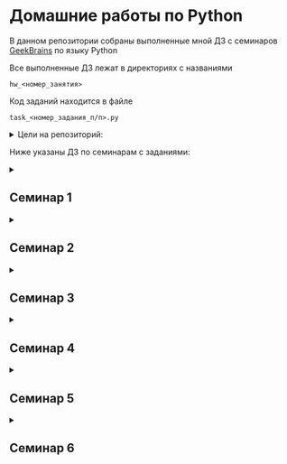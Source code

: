 # Домашние работы по Python
В данном репозитории собраны выполненные мной ДЗ с семинаров [GeekBrains](https://gb.ru) по языку Python

Все выполненные ДЗ лежат в директориях с названиями

`hw_<номер_занятия>`

Код заданий находится в файле

`task_<номер_задания_п/п>.py`

<details><summary>Цели на репозиторий:</summary>
<p>
 <!-- <b><u>✔️ Выполнить все ДЗ со всех семинаров</u></b> -->

- [x] Выполнить ДЗ с первого семинара
- [x] Выполнить ДЗ со второго семинара
- [x] Выполнить ДЗ с третьего семинара
- [x] Выполнить ДЗ с четвертого семинара
- [x] Выполнить ДЗ с пятого семинара
- [x] Выполнить ДЗ с шестого семинара
- [ ] Выполнить ДЗ с седьмого семинара
- [ ] Выполнить ДЗ с восьмого семинара
- [ ] Выполнить ДЗ с девятого семинара
- [ ] Выполнить ДЗ с десятого семинара
- [ ] Выполнить ДЗ с одиннадцатого семинара
- [ ] Выполнить ДЗ с двенадцатого семинара


</p>
</details>


Ниже указаны ДЗ по семинарам с заданиями:

<details><summary><h2>Семинар 1</h2></summary>
  
  1. Напишите программу, которая принимает на вход цифру, обозначающую день недели, и проверяет, является ли этот день выходным

  2. (!!!Доп!!!) Напишите программу для проверки истинности утверждения ¬(X ⋁ Y ⋁ Z) = ¬X ⋀ ¬Y ⋀ ¬Z для всех значений предикат

  3. Напишите программу, которая принимает на вход координаты точки (X и Y), причём X ≠ 0 и Y ≠ 0 и выдаёт номер четверти плоскости

  4. Напишите программу, которая по заданному номеру четверти, показывает диапазон возможных координат точек в этой четверти (x и y)

  5. Напишите программу, которая принимает на вход координаты двух точек и находит расстояние между ними в 2D пространстве

</details>

<details><summary><h2>Семинар 2</h2></summary>
  
  1. Напишите программу, которая принимает на вход число N и выдает набор произведений чисел от 1 до N

  2. Требуется найти наименьший натуральный делитель целого числа N, отличный от 1

  3. Задайте список из (2*N+1) элементов, заполненных числами из промежутка [-N, N]. Найдите произведение элементов на указанных ИНДЕКСАХ. Пять ИНДЕКСОВ хранятся в списке, который вы сами заполняете

  4. Требуется посчитать сумму чётных чисел, расположенных между числами 1 и N включительно

</details>

<details><summary><h2>Семинар 3</h2></summary>
  
  1. Задайте список из нескольких чисел. Напишите программу, которая найдёт сумму элементов списка, стоящих на нечётной позиции

  2. Напишите программу, которая найдёт произведение пар чисел списка. Парой считаем первый и последний элемент, второй и предпоследний и т.д

  3. Задайте список из вещественных чисел. Напишите программу, которая найдёт разницу между максимальным и минимальным значением дробной части элементов

  4. Напишите программу, которая будет преобразовывать десятичное число в двоичное

  5. Задайте число. Составьте список чисел Фибоначчи, в том числе для отрицательных индексов

</details>

<details><summary><h2>Семинар 4</h2></summary>
  
  1. Пользователь вводит число, Вам необходимо вывести число Пи с той точностью знаков после запятой, сколько указал пользователь(БЕЗ round())

  2. Задайте натуральное число N. Напишите программу, которая составит список простых множителей числа N

  3. Задайте последовательность чисел. Напишите программу, которая выведет список неповторяющихся элементов исходной последовательности

  4. Задана натуральная степень k. Сформировать случайным образом список коэффициентов (значения от 0 до 100) многочлена и вывести многочлен степени k

  5. Даны два файла, в каждом из которых находится запись многочлена. Задача - сформировать файл, содержащий сумму многочленов

</details>

<details><summary><h2>Семинар 5</h2></summary>
  
  1. Создайте программу для игры с конфетами человек против бота. Условие задачи: На столе лежит 120 конфета. Играют два игрока делая ход друг после друга. Первый ход делает человек. За один ход можно забрать не более чем 28 конфет Победитель - тот, кто оставил на столе 0 конфет. `a) Добавьте игру против бота` `Доп b) Подумайте как наделить бота ""интеллектом"" (Теория игр)`

  2. Создайте программу для игры в ""Крестики-нолики"" человек vs человек

  3. Реализуйте RLE алгоритм: реализуйте модуль сжатия и восстановления данных

</details>

<details><summary><h2>Семинар 6</h2></summary>
  
  1. Вводится список целых чисел в одну строчку через пробел. Необходимо оставить в нем только двузначные числа. Реализовать программу с использованием функции filter. Результат отобразить на экране в виде последовательности оставшихся чисел в одну строчку через пробел

  2. Дан список, вывести отдельно буквы и цифры, пользуясь filter

  3. Напишите программу, которая принимает на вход вещественное число и показывает сумму его цифр

</details>